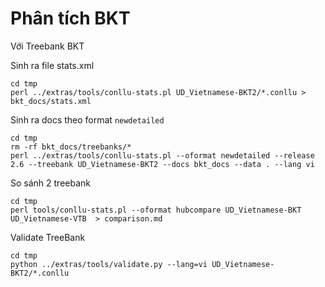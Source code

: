 # Phân tích BKT

Với Treebank BKT

Sinh ra file stats.xml

```
cd tmp
perl ../extras/tools/conllu-stats.pl UD_Vietnamese-BKT2/*.conllu > bkt_docs/stats.xml 
```

Sinh ra docs theo format `newdetailed`

```
cd tmp
rm -rf bkt_docs/treebanks/*
perl ../extras/tools/conllu-stats.pl --oformat newdetailed --release 2.6 --treebank UD_Vietnamese-BKT2 --docs bkt_docs --data . --lang vi
```


So sánh 2 treebank 

```
cd tmp
perl tools/conllu-stats.pl --oformat hubcompare UD_Vietnamese-BKT UD_Vietnamese-VTB  > comparison.md 
```

Validate TreeBank

```
cd tmp
python ../extras/tools/validate.py --lang=vi UD_Vietnamese-BKT2/*.conllu
```